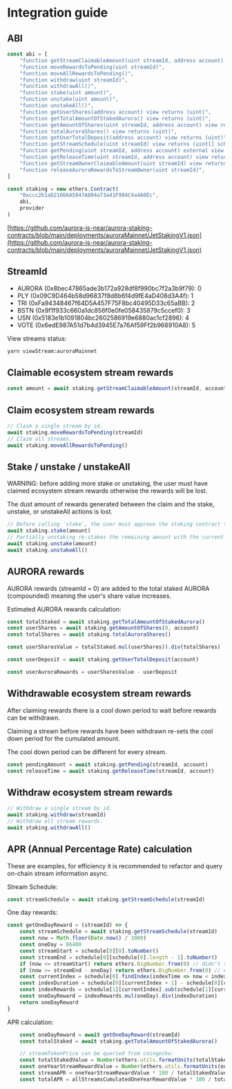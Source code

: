 # Integration guide

## ABI

```js
const abi = [
    "function getStreamClaimableAmount(uint streamId, address account) view returns (uint)",
    "function moveRewardsToPending(uint streamId)",
    "function moveAllRewardsToPending()",
    "function withdraw(uint streamId)",
    "function withdrawAll()",
    "function stake(uint amount)",
    "function unstake(uint amount)",
    "function unstakeAll()",
    "function getUserShares(address account) view returns (uint)",
    "function getTotalAmountOfStakedAurora() view returns (uint)",
    "function getAmountOfShares(uint streamId, address account) view returns (uint)",
    "function totalAuroraShares() view returns (uint)",
    "function getUserTotalDeposit(address account) view returns (uint)"
    "function getStreamSchedule(uint streamId) view returns (uint[] scheduleTimes, uint[] scheduleRewards)",
    "function getPending(uint streamId, address account) external view returns (uint)",
    "function getReleaseTime(uint streamId, address account) view returns (uint)",
    "function getStreamOwnerClaimableAmount(uint streamId) view returns (uint)",
    "function releaseAuroraRewardsToStreamOwner(uint streamId)",
]

const staking = new ethers.Contract(
    "0xccc2b1aD21666A5847A804a73a41F904C4a4A0Ec",
    abi,
    provider
)
```

[https://github.com/aurora-is-near/aurora-staking-contracts/blob/main/deployments/auroraMainnet/JetStakingV1.json](https://github.com/aurora-is-near/aurora-staking-contracts/blob/main/deployments/auroraMainnet/JetStakingV1.json)

## StreamId
- AURORA (0x8bec47865ade3b172a928df8f990bc7f2a3b9f79): 0
- PLY (0x09C9D464b58d96837f8d8b6f4d9fE4aD408d3A4f): 1
- TRI (0xFa94348467f64D5A457F75F8bc40495D33c65aBB): 2
- BSTN (0x9f1f933c660a1dc856f0e0fe058435879c5ccef0): 3
- USN (0x5183e1b1091804bc2602586919e6880ac1cf2896): 4
- VOTE (0x6edE987A51d7b4d3945E7a76Af59Ff2b968910A8): 5

View streams status:
```bash
yarn viewStream:auroraMainnet
```

## Claimable ecosystem stream rewards

```js
const amount = await staking.getStreamClaimableAmount(streamId, account)
```

## Claim ecosystem stream rewards

```js
// Claim a single stream by id.
await staking.moveRewardsToPending(streamId)
// Claim all streams.
await staking.moveAllRewardsToPending()
```

## Stake / unstake / unstakeAll

WARNING: before adding more stake or unstaking, the user must have claimed ecosystem stream rewards otherwise the rewards will be lost.

The dust amount of rewards generated between the claim and the stake, unstake, or unstakeAll actions is lost.

```js
// Before calling `stake`, the user must approve the staking contract to transfer AURORA tokens (ERC-20 standard).
await staking.stake(amount)
// Partially unstaking re-stakes the remaining amount with the current stream shares weight (stream shares boost is lost for the re-staked amount).
await staking.unstake(amount)
await staking.unstakeAll()
```

## AURORA rewards
AURORA rewards (streamId = 0) are added to the total staked AURORA (compounded) meaning the user's share value increases.

Estimated AURORA rewards calculation:
```js
const totalStaked = await staking.getTotalAmountOfStakedAurora()
const userShares = await staking.getAmountOfShares(0, account)
const totalShares = await staking.totalAuroraShares()

const userSharesValue = totalStaked.mul(userShares)).div(totalShares)

const userDeposit = await staking.getUserTotalDeposit(account)

const userAuroraRewards = userSharesValue - userDeposit
```

## Withdrawable ecosystem stream rewards
After claiming rewards there is a cool down period to wait before rewards can be withdrawn.

Claiming a stream before rewards have been withdrawn re-sets the cool down period for the cumulated amount.

The cool down period can be different for every stream.

```js
const pendingAmount = await staking.getPending(streamId, account)
const releaseTime = await staking.getReleaseTime(streamId, account)
```


## Withdraw ecosystem stream rewards

```js
// Withdraw a single stream by id.
await staking.withdraw(streamId)
// Withdraw all stream rewards.
await staking.withdrawAll()
```

## APR (Annual Percentage Rate) calculation
These are examples, for efficiency it is recommended to refactor and query on-chain stream information async.

Stream Schedule:
```js
const streamSchedule = await staking.getStreamSchedule(streamId)
```

One day rewards:
```js
const getOneDayReward = (streamId) => {
    const streamSchedule = await staking.getStreamSchedule(streamId)
    const now = Math.floor(Date.now() / 1000)
    const oneDay = 86400
    const streamStart = schedule[0][0].toNumber()
    const streamEnd = schedule[0][schedule[0].length - 1].toNumber()
    if (now <= streamStart) return ethers.BigNumber.from(0) // didn't start
    if (now >= streamEnd - oneDay) return ethers.BigNumber.from(0) // ended
    const currentIndex = schedule[0].findIndex(indexTime => now < indexTime) - 1
    const indexDuration = schedule[0][currentIndex + 1] - schedule[0][currentIndex]
    const indexRewards = schedule[1][currentIndex].sub(schedule[1][currentIndex + 1])
    const oneDayReward = indexRewards.mul(oneDay).div(indexDuration)
    return oneDayReward
}
```

APR calculation:
```js
    const oneDayReward = await getOneDayReward(streamId)
    const totalStaked = await staking.getTotalAmountOfStakedAurora()

    // streamTokenPrice can be queried from coingecko.
    const totalStakedValue = Number(ethers.utils.formatUnits(totalStaked, 18)) * streamTokenPrice
    const oneYearStreamRewardValue = Number(ethers.utils.formatUnits(oneDayReward, 18)) * 365 * streamTokenPrice
    const streamAPR = oneYearStreamRewardValue * 100 / totalStakedValue
    const totalAPR = allStreamsCumulatedOneYearRewardValue * 100 / totalStakedValue
```
